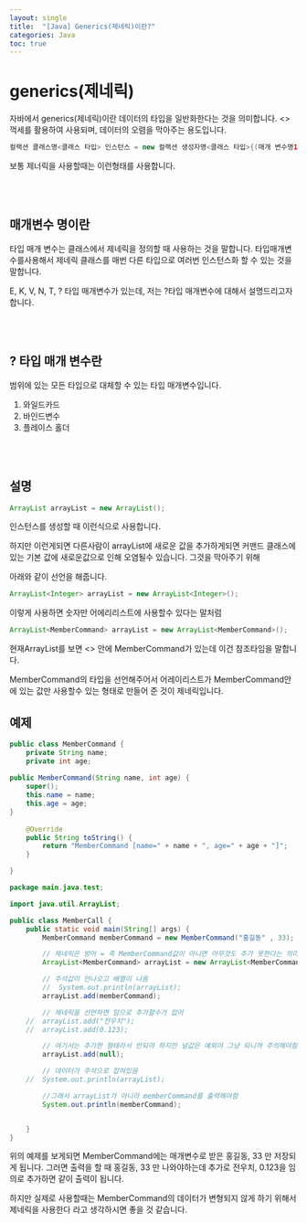 ```yaml
---
layout: single
title:  "[Java] Generics(제네릭)이란?"
categories: Java
toc: true
---
```


# generics(제네릭) #
자바에서 generics(제네릭)이란 데이터의 타입을 일반화한다는 것을 의미합니다.
<> 꺽세를 활용하여 사용되며, 데이터의 오렴을 막아주는 용도입니다. 
<br/>

```java
컬랙션 클래스명<클래스 타입> 인스턴스 = new 컬랙션 생성자명<클래스 타입>{(매개 변수명1~매개변수명N)}
```

보통 제너릭을 사용할때는 이런형태를 사용합니다.

<br/><br/>

## 매개변수 명이란 ##

타입 매개 변수는 클래스에서 제네릭을 정의할 때 사용하는 것을 말합니다.
타입매개변수를사용해서 제네릭 클래스를 매번 다른 타입으로 여러번 인스턴스화 할 수 있는 것을 말합니다.

E, K, V, N, T, ? 타입 매개변수가 있는데, 저는 ?타입 매개변수에 대해서 설명드리고자 합니다.

<br/><br/>

## ? 타입 매개 변수란 ##

범위에 있는 모든 타입으로 대체할 수 있는 타입 매개변수입니다.

1. 와일드카드
2. 바인드변수 
3. 플레이스 홀더

<br/><br/>

## 설명 ##

```java
ArrayList arrayList = new ArrayList(); 
```

인스턴스를 생성할 때 이런식으로 사용합니다.

하지만 이런게되면 다른사람이 arrayList에 새로운 값을 추가하게되면 커맨드 클래스에 있는 기본 값에 새로운값으로 인해 오염될수 있습니다. 그것을 막아주기 위해
<br/>

아래와 같이 선언을 해줍니다.
```java
ArrayList<Integer> arrayList = new ArrayList<Integer>();
```
이렇게 사용하면 숫자만 어에리리스트에 사용할수 있다는 말처럼
<br/>

```java
ArrayList<MemberCommand> arrayList = new ArrayList<MemberCommand>();
```
현재ArrayList를 보면 <> 안에 MemberCommand가 있는데 이건 참조타임을 말합니다. 

MemberCommand의 타입을 선언해주어서 어레이리스트가 MemberCommand안에 있는 값만 사용할수 있는 형태로 만들어 준 것이 제네릭입니다.



## 예제 ##

```java
public class MemberCommand {
	private String name;
	private int age;
	
public MemberCommand(String name, int age) {
	super();
	this.name = name;
	this.age = age;
}
	
	@Override
	public String toString() {
		return "MemberCommand [name=" + name + ", age=" + age + "]";
	}

}
```


```java
package main.java.test;

import java.util.ArrayList;

public class MemberCall {
	public static void main(String[] args) {
		MemberCommand memberCommand = new MemberCommand("홍길동" , 33);

		// 제네릭은 방어 = 즉 MemberCommand값이 아니면 아무것도 추가 못한다는 의미
		ArrayList<MemberCommand> arrayList = new ArrayList<MemberCommand>();

		// 주석값이 안나오고 배열이 나옴
		//	System.out.println(arrayList);
		arrayList.add(memberCommand);

		// 제네릭을 선언하면 임으로 추가할수가 없어
	//	arrayList.add("전우치"); 
	//	arrayList.add(0.123); 

		// 여기서는 추가한 형태라서 안되야 하지만 널값은 예외야 그냥 되니까 주의해야함
		arrayList.add(null); 

		// 데이터가 주석으로 잡혀있음 
	//	System.out.println(arrayList);

		//그래서 arrayList가 아니라 memberCommand를 출력해야함
		System.out.println(memberCommand);


	}
}
```

위의 예제를 보게되면 MemberCommand에는 매개변수로 받은 홍길동, 33 만 저장되게 됩니다. 그러면 출력을 할 때 홍길동, 33 만 나와야하는데 추가로 전우치, 0.123을 임의로 추가하면 같이 출력이 됩니다.

하지만 실제로 사용할때는 MemberCommand의 데이터가 변형되지 않게 하기 위해서 제네릭을 사용한다 라고 생각하시면 좋을 것 같습니다.